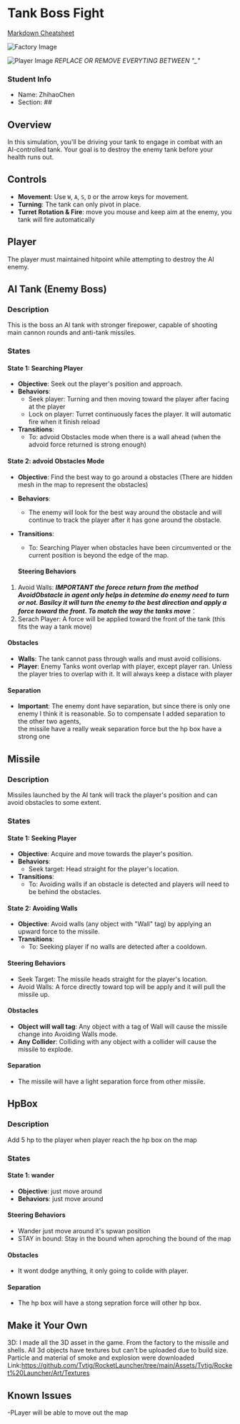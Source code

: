 # Tank Boss Fight

[Markdown Cheatsheet](https://github.com/adam-p/markdown-here/wiki/Markdown-Here-Cheatsheet)

![Factory Image](https://github.com/IGME-202-2231/project-2-eastseasaltfishnet/blob/main/RenderedImage/Factory.png)

![Player Image](https://github.com/IGME-202-2231/project-2-eastseasaltfishnet/blob/main/RenderedImage/Player.png)
_REPLACE OR REMOVE EVERYTING BETWEEN "\_"_

### Student Info

-   Name: ZhihaoChen
-   Section: _##_

## Overview
In this simulation, you'll be driving your tank to engage in combat with an AI-controlled tank. Your goal is to destroy the enemy tank before your health runs out.

## Controls
- **Movement**: Use `W`, `A`, `S`, `D` or the arrow keys for movement.
- **Turning**: The tank can only pivot in place.
- **Turret Rotation & Fire**: move you mouse and keep aim at the enemy, you tank will fire automatically

## Player
The player  must maintained hitpoint while attempting to destroy the AI enemy.


## AI Tank (Enemy Boss)

### Description
This is the boss an AI tank with stronger firepower, capable of shooting main cannon rounds and anti-tank missiles.

### States

#### State 1: Searching Player
- **Objective**: Seek out the player's position and approach.
- **Behaviors**:
  - Seek player: Turning and then moving toward the player after facing at the player
  - Lock on player: Turret continuously faces the player. It will automatic fire when it finish reload
- **Transitions**:
  - To: advoid Obstacles mode when there is a wall ahead (when the advoid force returned is strong enough)

#### State 2: advoid Obstacles Mode
- **Objective**: Find the best way to go around a obstacles (There are hidden mesh in the map to represent the obstacles)
- **Behaviors**:
  - The enemy will look for the best way around the obstacle and will continue to track the player after it has gone around the obstacle.
- **Transitions**:
  - To: Searching Player when obstacles have been circumvented or the current position is beyond the edge of the map.
 
  #### Steering Behaviors
1. Avoid Walls:  ****IMPORTANT* the forece return from the method AvoidObstacle in agent only helps in detemine do enemy need to turn or not. Basilcy it will turn the enemy to the best direction and apply a force toward the front. To match the way the tanks move***：  
2. Serach Player: A force will be applied toward the front of the tank (this fits the way a tank move)

#### Obstacles
- **Walls**: The tank cannot pass through walls and must avoid collisions.
- **Player**: Enemy Tanks wont overlap with player, except player ran. Unless the player tries to overlap with it. It will always keep a distace with player

#### Separation
- **Important**: The enemy dont have separation, but since there is only one enemy I think it is reasonable. So to compensate I added separation to the other two agents,  
the missile have a really weak separation force but the hp box have a strong one




## Missile

### Description
Missiles launched by the AI tank will track the player's position and can avoid obstacles to some extent.

### States

#### State 1: Seeking Player
- **Objective**: Acquire and move towards the player's position.
- **Behaviors**:
  - Seek target: Head straight for the player's location.
- **Transitions**:
  - To: Avoiding walls if an obstacle is detected and players will need to be behind the obstacles.

#### State 2: Avoiding Walls
- **Objective**: Avoid walls (any object with "Wall" tag) by applying an upward force to the missile.
- **Transitions**:
  - To: Seeking player if no walls are detected after a cooldown.

#### Steering Behaviors
- Seek Target: The missile heads straight for the player's location.
- Avoid Walls: A force directly toward top will be apply and it will pull the missile up.

#### Obstacles
- **Object will wall tag**: Any object with a tag of Wall will cause the missile change into Avoiding Walls mode.
- **Any Collider**: Colliding with any object with a collider will cause the missile to explode.

#### Separation
- The missile will have a light separation force from other missile.


## HpBox

### Description
Add 5 hp to the player when player reach the hp box on the map

### States

#### State 1: wander
- **Objective**: just move around
- **Behaviors**: just move around

#### Steering Behaviors
- Wander just move around it's spwan position
- STAY in bound: Stay in the bound when aproching the bound of the map

#### Obstacles
- It wont dodge anything, it only going to colide with player.

#### Separation
- The hp box will have a stong sepration force will other hp box.



  
## Make it Your Own
  
3D: I made all the 3D asset in the game. From the factory to the missile and shells. All 3d objects have textures but can't be uploaded due to build size.
Particle and material of smoke and explosion were downloaded  
Link:https://github.com/Tvtig/RocketLauncher/tree/main/Assets/Tvtig/Rocket%20Launcher/Art/Textures




## Known Issues

-PLayer will be able to move out the map 



